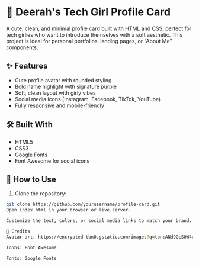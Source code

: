 # 💜 Deerah's Tech Girl Profile Card

A cute, clean, and minimal profile card built with HTML and CSS, perfect for tech girlies who want to introduce themselves with a soft aesthetic. This project is ideal for personal portfolios, landing pages, or “About Me” components.

## ✨ Features

- Cute profile avatar with rounded styling
- Bold name highlight with signature purple
- Soft, clean layout with girly vibes
- Social media icons (Instagram, Facebook, TikTok, YouTube)
- Fully responsive and mobile-friendly

## 🛠️ Built With

- HTML5
- CSS3
- Google Fonts
- Font Awesome for social icons

## 🧰 How to Use

1. Clone the repository:

```bash
git clone https://github.com/yourusername/profile-card.git
Open index.html in your browser or live server.

Customize the text, colors, or social media links to match your brand.

📸 Credits
Avatar art: https://encrypted-tbn0.gstatic.com/images?q=tbn:ANd9GcS0W4oumVeizKcGwVo47-de6tezmbEive0iDg&s

Icons: Font Awesome

Fonts: Google Fonts

